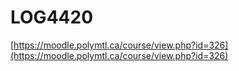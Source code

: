 # LOG4420

[https://moodle.polymtl.ca/course/view.php?id=326](https://moodle.polymtl.ca/course/view.php?id=326)